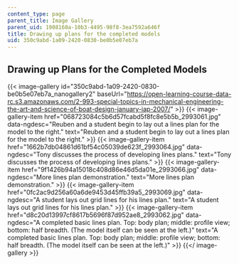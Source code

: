 ```yaml
---
content_type: page
parent_title: Image Gallery
parent_uid: 1908160a-10b3-4495-98f8-3ea7592a646f
title: Drawing up plans for the completed models
uid: 350c9abd-1a09-2420-0830-be0b5e07eb7a
---
```


Drawing up Plans for the Completed Models
-----------------------------------------
{{< image-gallery id="350c9abd-1a09-2420-0830-be0b5e07eb7a_nanogallery2" baseUrl="https://open-learning-course-data-rc.s3.amazonaws.com/2-993-special-topics-in-mechanical-engineering-the-art-and-science-of-boat-design-january-iap-2007/" >}}
{{< image-gallery-item href="068723084c5b6d57fcabd5f8fc8e5b5b_2993061.jpg" data-ngdesc="Reuben and a student begin to lay out a lines plan for the model to the right." text="Reuben and a student begin to lay out a lines plan for the model to the right." >}}
{{< image-gallery-item href="1662b7db04861d61bf54c05039de623f_2993064.jpg" data-ngdesc="Tony discusses the process of developing lines plans." text="Tony discusses the process of developing lines plans." >}}
{{< image-gallery-item href="9f1426b94a15018c408d86e46d5da01e_2993066.jpg" data-ngdesc="More lines plan demonstration." text="More lines plan demonstration." >}}
{{< image-gallery-item href="0fc2ac9d256a60a6de9453d45ffb39a5_2993069.jpg" data-ngdesc="A student lays out grid lines for his lines plan." text="A student lays out grid lines for his lines plan." >}}
{{< image-gallery-item href="d8c20d13997cf8617b5696f87d952ae8_2993062.jpg" data-ngdesc="A completed basic lines plan. Top: body plan; middle: profile view; bottom: half breadth. (The model itself can be seen at the left.)" text="A completed basic lines plan. Top: body plan; middle: profile view; bottom: half breadth. (The model itself can be seen at the left.)" >}}
{{</ image-gallery >}}